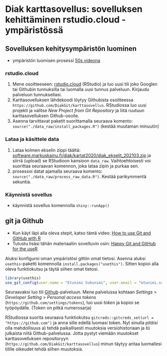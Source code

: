 Diak karttasovellus: sovelluksen kehittäminen rstudio.cloud -ympäristössä
=========================================================


## Sovelluksen kehitysympäristön luominen

- ympäristön luomisen prosessi [50s videona](http://software.markuskainu.fi/diak/kartat2020/diak_rstudiocloud_20210315.mp4)

### rstudio.cloud

1. Mene osoitteeseen: [rstudio.cloud](https://rstudio.cloud) (RStudio) ja luo uusi tili joko Googlen tai Githubin tunnuksilla tai luomalla uusi tunnus palveluun. Kirjaudu palveluun tunnuksellasi.
2. Karttasovelluksen lähdekoodi löytyy Githubista osoitteessa `https://github.com/DiakGit/karttasovellus`. RStudiossa luo uusi projekti ja valitse *New Project from Git Repository* ja liitä ruutuun karttasovelluksen Github-osoite.
3. Asenna tarvittavat paketit suorittamalla seuraava komento: `source("./data_raw/install_packages.R")` (kestää muutaman minuutin)

### Lataa ja käsittele data

1. Lataa kolmen ekselin zippi täältä:  [software.markuskainu.fi/diak/kartat2020/diak_ekselit_202103.zip](http://software.markuskainu.fi/diak/kartat2020/diak_ekselit_202103.zip) ja siirrä (upload) se RStudioon kansioon `data_raw`. Vaihtoehtoisesti voi suorittaa seuraavan komennon, joka lataa zipin ja purkaa sen.
2. prosessoi datat ajamalla seuraava komento: `source("./data_raw/process_raw_data.R")`. Kestää parikymmentä sekuntia.

### Käynnistä sovellus

- käynnistä sovellus komennolla `shiny::runApp()`


## git ja Github


- Kun käyt läpi alla oleva stepit, katso tämä video: [How to use Git and GitHub with R
](https://www.youtube.com/watch?v=kL6L2MNqPHg&t=567s)
- Tutustu lisäsi tähän materiaaliin soveltuvin osin: [Happy Git and GitHub for the useR
](https://happygitwithr.com/)

Aluksi konfiguroi oman ympäristösi gittiin omat tietosi. Asenna aluksi `usethis`-paketti komennolla `install.packages("usethis")`. Sitten kopioi alla oleva funktiokutsu ja täytä siihen omat tietosi.

```r
library(usethis)
use_git_config(user.name = "Etunimi Sukunimi", user.email = "etunimi.sukunimi@organisaatio.fi")
```

Seuraavaksi luo tili [Github](https://github.com)-palveluun. Mene palvelussa kohtaan *Settings* > *Developer Setting* > *Personal access tokens* (`https://github.com/settings/tokens`), luo uusi *token* ja kopioi se työpöydälle. (Token on pitkä numerosarja)

RStudiossa suorita seuraava funktiokutsu `gitcreds::gitcreds_set(url = "https://github.com")` ja anna sille edellä luomasi token. Nyt sinulla *pitäisi* olla mahdollisuus a) tehdä paikallisesti muutoksia versiohistoriaan ja b) julkaista niitä Github-palvelussa. Jotta pystyt viemään muutokset karttasovelluksen repositoryyn (`https://github.com/DiakGit/karttasovellus`) minun täytyy antaa luomallesi tilille oikeudet tehdä siihen muutoksia.


